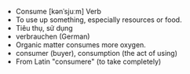 - Consume	[kənˈsjuːm]	Verb	
- To use up something, especially resources or food.
- Tiêu thụ, sử dụng
- verbrauchen (German)
- Organic matter consumes more oxygen.
- consumer (buyer), consumption (the act of using)
- From Latin "consumere" (to take completely)